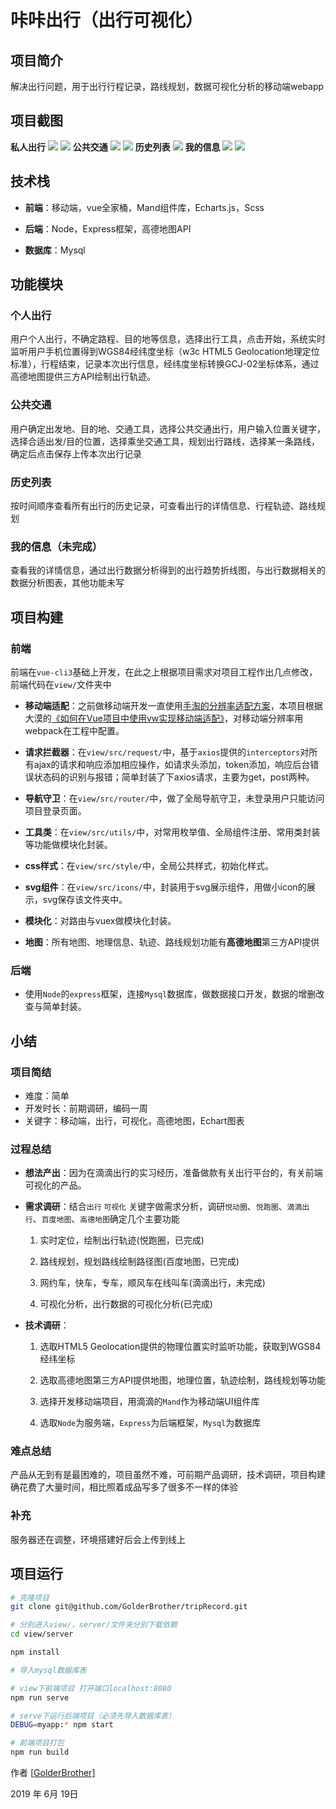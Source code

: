 # 咔咔出行（出行可视化）

## 项目简介

解决出行问题，用于出行行程记录，路线规划，数据可视化分析的移动端webapp

## 项目截图

**私人出行**
![](https://raw.githubusercontent.com/wwenj/MyPicture/master/tripRecord/1.jpg)
![](https://raw.githubusercontent.com/wwenj/MyPicture/master/tripRecord/2.jpg)
**公共交通**
![](https://raw.githubusercontent.com/wwenj/MyPicture/master/tripRecord/3.jpg)
![](https://raw.githubusercontent.com/wwenj/MyPicture/master/tripRecord/4.jpg)
**历史列表**
![](https://raw.githubusercontent.com/wwenj/MyPicture/master/tripRecord/5.jpg)
**我的信息**
![](https://raw.githubusercontent.com/wwenj/MyPicture/master/tripRecord/6.jpg)
![](https://raw.githubusercontent.com/wwenj/MyPicture/master/tripRecord/7.jpg)

## 技术栈

- **前端**：移动端，vue全家桶，Mand组件库，Echarts.js，Scss

- **后端**：Node，Express框架，高德地图API
- **数据库**：Mysql

## 功能模块

### 个人出行
用户个人出行，不确定路程、目的地等信息，选择出行工具，点击开始，系统实时监听用户手机位置得到WGS84经纬度坐标（w3c HTML5 Geolocation地理定位标准），行程结束，记录本次出行信息，经纬度坐标转换GCJ-02坐标体系，通过高德地图提供三方API绘制出行轨迹。

### 公共交通
用户确定出发地、目的地、交通工具，选择公共交通出行，用户输入位置关键字，选择合适出发/目的位置，选择乘坐交通工具，规划出行路线，选择某一条路线，确定后点击保存上传本次出行记录

### 历史列表
按时间顺序查看所有出行的历史记录，可查看出行的详情信息、行程轨迹、路线规划

### 我的信息（未完成）
查看我的详情信息，通过出行数据分析得到的出行趋势折线图，与出行数据相关的数据分析图表，其他功能未写

## 项目构建
### 前端
前端在`vue-cli3`基础上开发，在此之上根据项目需求对项目工程作出几点修改，前端代码在`view/`文件夹中 

- **移动端适配**：之前做移动端开发一直使用[手淘的分辨率适配方案](https://www.w3cplus.com/css/vw-for-layout.html)，本项目根据大漠的[《如何在Vue项目中使用vw实现移动端适配》](https://www.w3cplus.com/mobile/vw-layout-in-vue.html)，对移动端分辨率用webpack在工程中配置。

- **请求拦截器**：在`view/src/request/`中，基于`axios`提供的`interceptors`对所有ajax的请求和响应添加相应操作，如请求头添加，token添加，响应后台错误状态码的识别与报错；简单封装了下axios请求，主要为get，post两种。

- **导航守卫**：在`view/src/router/`中，做了全局导航守卫，未登录用户只能访问项目登录页面。

- **工具类**：在`view/src/utils/`中，对常用枚举值、全局组件注册、常用类封装等功能做模块化封装。

- **css样式**：在`view/src/style/`中，全局公共样式，初始化样式。

- **svg组件**：在`view/src/icons/`中，封装用于svg展示组件，用做小icon的展示，svg保存该文件夹中。

- **模块化**：对路由与vuex做模块化封装。

- **地图**：所有地图、地理信息、轨迹、路线规划功能有**高德地图**第三方API提供

### 后端
- 使用`Node`的`express`框架，连接`Mysql`数据库，做数据接口开发，数据的增删改查与简单封装。

## 小结

### 项目简结
- 难度：简单
- 开发时长：前期调研，编码一周
- 关键字：移动端，出行，可视化，高德地图，Echart图表

### 过程总结
- **想法产出**：因为在滴滴出行的实习经历，准备做款有关出行平台的，有关前端可视化的产品。

- **需求调研**：结合`出行` `可视化` 关键字做需求分析，调研`悦动圈`、`悦跑圈`、`滴滴出行`、`百度地图`、`高德地图`确定几个主要功能
  1. 实时定位，绘制出行轨迹(悦跑圈，已完成) 

  2. 路线规划，规划路线绘制路径图(百度地图，已完成)

  3. 网约车，快车，专车，顺风车在线叫车(滴滴出行，未完成)

  4. 可视化分析，出行数据的可视化分析(已完成)
- **技术调研**：
  1. 选取HTML5 Geolocation提供的物理位置实时监听功能，获取到WGS84经纬坐标
  
  2. 选取高德地图第三方API提供地图，地理位置，轨迹绘制，路线规划等功能

  3. 选择开发移动端项目，用滴滴的`Mand`作为移动端UI组件库

  4. 选取`Node`为服务端，`Express`为后端框架，`Mysql`为数据库
  
### 难点总结

 产品从无到有是最困难的，项目虽然不难，可前期产品调研，技术调研，项目构建确花费了大量时间，相比照着成品写多了很多不一样的体验

### 补充

 服务器还在调整，环境搭建好后会上传到线上   


## 项目运行

``` bash
# 克隆项目
git clone git@github.com/GolderBrother/tripRecord.git

# 分别进入view/，server/文件夹分别下载依赖
cd view/server

npm install

# 导入mysql数据库表

# view下前端项目 打开端口localhost:8080
npm run serve

# serve下运行后端项目（必须先导入数据库表）
DEBUG=myapp:* npm start

# 前端项目打包
npm run build

```

作者 [[GolderBrother\]](http://www.golderBrother.com/)    

2019 年 6月 19日 